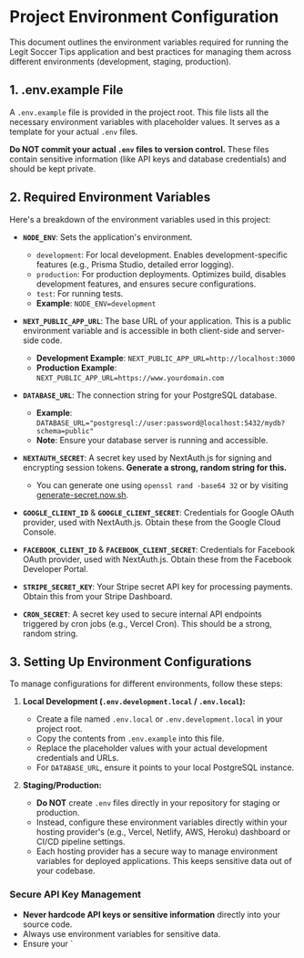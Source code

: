 # Project Environment Configuration

This document outlines the environment variables required for running the Legit Soccer Tips application and best practices for managing them across different environments (development, staging, production).

## 1. .env.example File

A `.env.example` file is provided in the project root. This file lists all the necessary environment variables with placeholder values. It serves as a template for your actual `.env` files.

**Do NOT commit your actual `.env` files to version control.** These files contain sensitive information (like API keys and database credentials) and should be kept private.

## 2. Required Environment Variables

Here's a breakdown of the environment variables used in this project:

- **`NODE_ENV`**: Sets the application's environment.

  - `development`: For local development. Enables development-specific features (e.g., Prisma Studio, detailed error logging).
  - `production`: For production deployments. Optimizes build, disables development features, and ensures secure configurations.
  - `test`: For running tests.
  - **Example**: `NODE_ENV=development`

- **`NEXT_PUBLIC_APP_URL`**: The base URL of your application. This is a public environment variable and is accessible in both client-side and server-side code.

  - **Development Example**: `NEXT_PUBLIC_APP_URL=http://localhost:3000`
  - **Production Example**: `NEXT_PUBLIC_APP_URL=https://www.yourdomain.com`

- **`DATABASE_URL`**: The connection string for your PostgreSQL database.

  - **Example**: `DATABASE_URL="postgresql://user:password@localhost:5432/mydb?schema=public"`
  - **Note**: Ensure your database server is running and accessible.

- **`NEXTAUTH_SECRET`**: A secret key used by NextAuth.js for signing and encrypting session tokens. **Generate a strong, random string for this.**

  - You can generate one using `openssl rand -base64 32` or by visiting [generate-secret.now.sh](https://generate-secret.now.sh/).

- **`GOOGLE_CLIENT_ID`** & **`GOOGLE_CLIENT_SECRET`**: Credentials for Google OAuth provider, used with NextAuth.js. Obtain these from the Google Cloud Console.

- **`FACEBOOK_CLIENT_ID`** & **`FACEBOOK_CLIENT_SECRET`**: Credentials for Facebook OAuth provider, used with NextAuth.js. Obtain these from the Facebook Developer Portal.

- **`STRIPE_SECRET_KEY`**: Your Stripe secret API key for processing payments. Obtain this from your Stripe Dashboard.

- **`CRON_SECRET`**: A secret key used to secure internal API endpoints triggered by cron jobs (e.g., Vercel Cron). This should be a strong, random string.

## 3. Setting Up Environment Configurations

To manage configurations for different environments, follow these steps:

1.  **Local Development (`.env.development.local` / `.env.local`):**

    - Create a file named `.env.local` or `.env.development.local` in your project root.
    - Copy the contents from `.env.example` into this file.
    - Replace the placeholder values with your actual development credentials and URLs.
    - For `DATABASE_URL`, ensure it points to your local PostgreSQL instance.

2.  **Staging/Production:**
    - **Do NOT** create `.env` files directly in your repository for staging or production.
    - Instead, configure these environment variables directly within your hosting provider's (e.g., Vercel, Netlify, AWS, Heroku) dashboard or CI/CD pipeline settings.
    - Each hosting provider has a secure way to manage environment variables for deployed applications. This keeps sensitive data out of your codebase.

### Secure API Key Management

- **Never hardcode API keys or sensitive information** directly into your source code.
- Always use environment variables for sensitive data.
- Ensure your `
